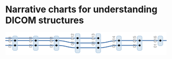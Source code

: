 # Narrative charts for understanding DICOM structures

![Example generated structure](/images/example.png "Example structure for three participants")
